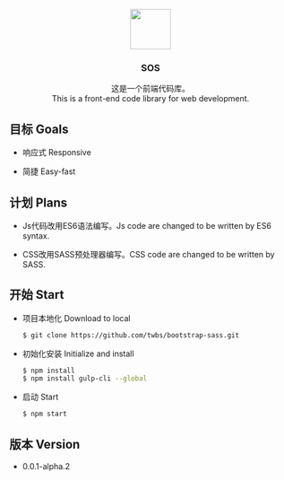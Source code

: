 <p align="center">
  <a href="#">
    <img src="https://cdn.rawgit.com/tatwd/sos-beta/master/assets/img/sos-logo.svg" height="72">
  </a>
  
  <h3 align="center">SOS</h3>

  <p align="center">
    这是一个前端代码库。<br>
    This is a front-end code library for web development.
  </p>
</p>

## 目标 Goals

  - 响应式 Responsive

  - 简捷 Easy-fast

## 计划 Plans

  - Js代码改用ES6语法编写。Js code are changed to be written by ES6 syntax. 

  - CSS改用SASS预处理器编写。CSS code are changed to be written by SASS.

## 开始 Start

  - 项目本地化 Download to local

    ``` bash
    $ git clone https://github.com/twbs/bootstrap-sass.git
    ```
  - 初始化安装 Initialize and install
    
    ``` bash
    $ npm install
    $ npm install gulp-cli --global
    ```
  - 启动 Start
    
    ``` bash
    $ npm start
    ```
    

## 版本 Version

  - 0.0.1-alpha.2